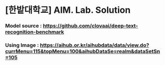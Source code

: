 # [한밭대학교] AIM. Lab. Solution

### Model source : https://github.com/clovaai/deep-text-recognition-benchmark
### Using Image : https://aihub.or.kr/aihubdata/data/view.do?currMenu=115&topMenu=100&aihubDataSe=realm&dataSetSn=105

